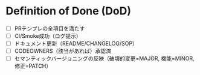 # Definition of Done (DoD)

- [ ] PRテンプレの全項目を満たす
- [ ] CI/Smoke成功（ログ提示）
- [ ] ドキュメント更新（README/CHANGELOG/SOP）
- [ ] CODEOWNERS（該当があれば）承認済
- [ ] セマンティックバージョニングの反映（破壊的変更=MAJOR, 機能=MINOR, 修正=PATCH）
